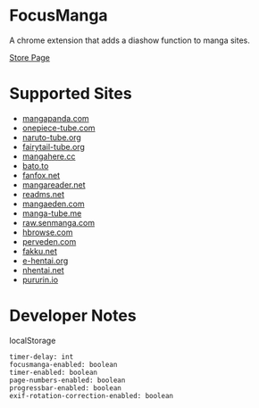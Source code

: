 FocusManga
==========

A chrome extension that adds a diashow function to manga sites.

[Store Page](https://chrome.google.com/webstore/detail/focusmanga/dcbijlajpaaohliimbnjifkhnebmbhfk)

Supported Sites
===============
 - [mangapanda.com](http://mangapanda.com/)
 - [onepiece-tube.com](http://onepiece-tube.com/)
 - [naruto-tube.org](http://naruto-tube.org/)
 - [fairytail-tube.org](http://fairytail-tube.org/)
 - [mangahere.cc](http://mangahere.cc/)
 - [bato.to](http://bato.to/)
 - [fanfox.net](http://fanfox.net/)
 - [mangareader.net](http://mangareader.net/)
 - [readms.net](http://readms.net/)
 - [mangaeden.com](http://mangaeden.com/)
 - [manga-tube.me](http://manga-tube.me/)
 - [raw.senmanga.com](http://raw.senmanga.com/)
 - [hbrowse.com](http://hbrowse.com/)
 - [perveden.com](http://perveden.com/)
 - [fakku.net](http://fakku.net/)
 - [e-hentai.org](http://e-hentai.org/)
 - [nhentai.net](http://nhentai.net/)
 - [pururin.io](http://pururin.io/)

Developer Notes
===============

localStorage
```
timer-delay: int
focusmanga-enabled: boolean
timer-enabled: boolean
page-numbers-enabled: boolean
progressbar-enabled: boolean
exif-rotation-correction-enabled: boolean
```
